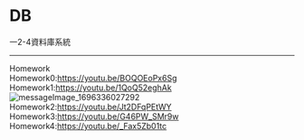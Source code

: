 # DB
一2-4資料庫系統
***
Homework  
Homework0:https://youtu.be/BOQOEoPx6Sg  
Homework1:https://youtu.be/1QoQ52eghAk
![messageImage_1696336027292](https://github.com/willchiou1012/DB/assets/113057094/7614d07e-5db5-40be-9310-97772d03b149)  
Homework2:https://youtu.be/Jt2DFqPEtWY
Homework3:https://youtu.be/G46PW_SMr9w
Homework4:https://youtu.be/_Fax5Zb01tc

